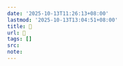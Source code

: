 ```yaml
---
date: '2025-10-13T11:26:13+08:00'
lastmod: '2025-10-13T13:04:51+08:00'
title: 󰎥
url: 󰎥
tags: []
src:
note:
---
```

